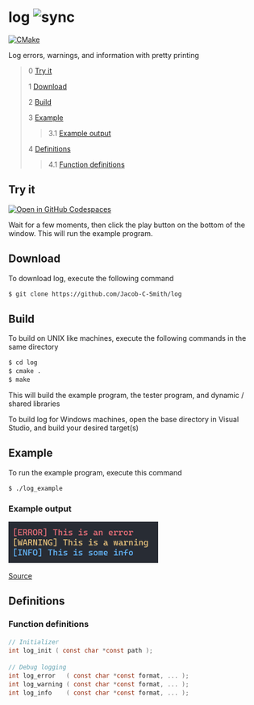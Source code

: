 # log <img src="https://icons.g10.app/log.png" alt="sync" width="32"/>  
[![CMake](https://github.com/Jacob-C-Smith/log/actions/workflows/cmake.yml/badge.svg)](https://github.com/Jacob-C-Smith/log/actions/workflows/cmake.yml)

 Log errors, warnings, and information with pretty printing
  
  
 > 0 [Try it](#try-it)
 >
 > 1 [Download](#download)
 >
 > 2 [Build](#build)
 >
 > 3 [Example](#example)
 >
 >> 3.1 [Example output](#example-output)
 >
 > 4 [Definitions](#definitions)
 >
 >> 4.1 [Function definitions](#function-definitions)

## Try it
[![Open in GitHub Codespaces](https://github.com/codespaces/badge.svg)](https://codespaces.new/Jacob-C-Smith/log?quickstart=1)

Wait for a few moments, then click the play button on the bottom of the window. This will run the example program.

 ## Download
 To download log, execute the following command
 ```bash
 $ git clone https://github.com/Jacob-C-Smith/log
 ```
 ## Build
 To build on UNIX like machines, execute the following commands in the same directory
 ```bash
 $ cd log
 $ cmake .
 $ make
 ```
  This will build the example program, the tester program, and dynamic / shared libraries

  To build log for Windows machines, open the base directory in Visual Studio, and build your desired target(s)
 ## Example
 To run the example program, execute this command
 ```
 $ ./log_example
 ```
 ### Example output
 
 ![](log_output.png)
 
 [Source](main.c)
 ## Definitions
 ### Function definitions
 ```c 
 // Initializer
 int log_init ( const char *const path );

 // Debug logging
 int log_error   ( const char *const format, ... );
 int log_warning ( const char *const format, ... );
 int log_info    ( const char *const format, ... );
 ```

